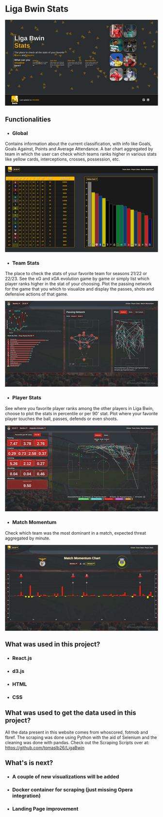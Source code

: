 # Liga Bwin Stats

![Screenshot](https://github.com/tomaslb26/Liga-Bwin-Stats/blob/main/landingpage_ss3.png)

## Functionalities
* ### Global ###
Contains information about the current classification, with info like Goals, Goals Against, Points and Average Attendance. A bar chart aggregated by team in which the user can check which teams ranks higher in various stats like yellow cards, interceptions, crosses, possession, etc.

![Screenshot](https://github.com/tomaslb26/Liga-Bwin-Stats/blob/main/global.png)

* ### Team Stats ###
The place to check the stats of your favorite team for seasons 21/22 or 22/23. See the xG and xGA evolution game by game or simply list which player ranks higher in the stat of your choosing.
Plot the passing network for the game that you which to visualize and display the passes, shots and defensive actions of that game.

![Screenshot](https://github.com/tomaslb26/Liga-Bwin-Stats/blob/main/team_stats.png)

* ### Player Stats ###
See where you favorite player ranks among the other players in Liga Bwin, choose to plot the stats in percentile or per 90' stat. Plot where your favorite player touches the ball, passes, defends or even shoots.

![Screenshot](https://github.com/tomaslb26/Liga-Bwin-Stats/blob/main/player_stats.png)

* ### Match Momentum ###
Check which team was the most dominant in a match, expected threat aggregated by minute.

![Screenshot](https://github.com/tomaslb26/Liga-Bwin-Stats/blob/main/match_momentum.png)

## What was used in this project?
* ### React.js ###
* ### d3.js ###
* ### HTML ###
* ### CSS ###

## What was used to get the data used in this project?
All the data present in this website comes from whoscored, fotmob and fbref. The scraping was done using Python with the aid of Selenium and the cleaning was done with pandas. Check out the Scraping Scripts over at: https://github.com/tomaslb26/LigaBwin

## What's is next?
* ### A couple of new visualizations will be added ###
* ### Docker container for scraping (just missing Opera integration) ###
* ### Landing Page improvement ###
